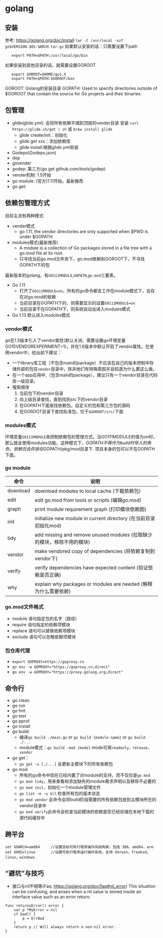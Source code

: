 # golang
## 安装
参考: https://golang.org/doc/install
`tar -C /usr/local -xzf go$VERSION.$OS-$ARCH.tar.gz`
如果默认安装的话：只需要设置下path
```
   export PATH=$PATH:/usr/local/go/bin
```
如果安装到其他目录的话，就需要设置GOROOT
```
   export GOROOT=$HOME/go1.X
   export PATH=$PATH:$GOROOT/bin
```
GOROOT: Golang的安装目录
GOPATH: Used to specify directories outside of $GOROOT that contain the source for Go projects and their binaries.
## 包管理
- glide(glide.yml): 会将所有依赖平铺到顶层的vender目录
   安装 `curl https://glide.sh/get | sh` 或 `brew install glide`
   - glide create/init：初始化
   - glide get xxx：添加依赖库
   - glide install:根据glide.yml安装
- Godeps(Godeps.json)
- dep
- govender
- godep: 第三方(go get github.com/tools/godep)
- vender机制: 1.5开始
- go module: (官方)1.11开始，最新推荐
- go get: 
## 依赖包管理方式
目前主流有两种模式:
- vender模式
  -  go 1.11, the vendor directories are only supported when $PWD is under $GOPATH
- modules模式(最新推荐)
  - A module is a collection of Go packages stored in a file tree with a go.mod file at its root.
  - 只寻找当前go.mod文件夹下，go.mod依赖和GOROOT下，不寻找GOPATH下的包

最新版本的golang，有`GO111MODULE`,`GOPATH`,`go.mod`三要素。
- Go 1.11
  - 打开了`GO111MODULE=on`，所有的go命令都会工作在module模式下，会存在对go.mod的依赖
  - 当前目录在GOPATH下的，则需要显示的设置`GO111MODULE=on`
  - 当前目录不在GOPATH下，则系统自动会进入modules模式
- Go 1.13 默认进入modules模式
### vendor模式
go在1.5版本引入了vendor属性(默认关闭，需要设置go环境变量GO15VENDOREXPERIMENT=1)，并在1.6版本中默认开启了vendor属性。在使用vendor中，给出如下建议：
- 一个library库工程（不包含main的package）不应该在自己的版本控制中存储外部的包在`vendor`目录中，除非他们有特殊原因并且知道为什么要这么做。
- 在一个app应用中,（包含main的package），建议只有一个vendor目录在代码库一级目录。
- 搜索顺序
  1. 当前包下的vendor目录
  2. 向上级目录查找，直到找到src下的vendor目录
  3. 在GOPATH下面查找依赖包，自定义的包和第三方包的源码
  4. 在GOROOT目录下查找标准包，位于`$GOROOT/src/`下面
### modules模式
环境变量`GO111MODULE`来控制依赖包的管理方式。当GO111MODULE的值为on时，那么就会使用modules功能，这种模式下，$GOPATH不再作为build时导入的角色，依赖包会存放在$GOPATH/pkg/mod目录下. 项目本身的包可以不在GOPATH下面。
### go module
命令|说明
-|-
download|download modules to local cache (下载依赖包)
edit|edit go.mod from tools or scripts (编辑go.mod)
graph|print module requirement graph (打印模块依赖图)
init|initialize new module in current directory (在当前目录初始化mod)
tidy|add missing and remove unused modules (拉取缺少的模块，移除不用的模块)
vendor|make vendored copy of dependencies (将依赖复制到vendor下)
verify|verify dependencies have expected content (验证依赖是否正确)
why|explain why packages or modules are needed (解释为什么需要依赖)
### go.mod文件格式
- module 语句指定包的名字（路径）
- require 语句指定的依赖项模块
- replace 语句可以替换依赖项模块
- exclude 语句可以忽略依赖项模块
### 包仓库代理
  - `export GOPROXY=https://goproxy.cn`
  - `go env -w GOPROXY="https://goproxy.cn,direct"`
  - `go env -w GOPROXY="https://proxy.golang.org,direct"`  
## 命令行
- go clean
- go run
- go fmt
- go test
- go pprof
- go install
- go build: 
  - 编译`go build ./main.go` or `go build {module-name}` or `go build ./...`
  - module模式：`go build -mod [mode]` mode可用`readonly，release，vendor`
- go get：
  - `go get -u [./...]` 会更新主模块下的所有依赖包
- go mod
  - 所有的go命令中现在已经内置了对module的支持，而不仅仅是`go mod`
  - `go mod tidy`，用来查看和添加缺失的module需求声明以及移除不必要的
  - `go mod init`，初始化一个module管理文件
  - `go list -m -u all` 检查所有包的版本状态
  - `go mod vendor` 此命令会将build阶段需要的所有依赖包放到主模块所在的vendor目录中
  - `go mod verify`此命令会检查当前模块的依赖是否已经存储在本地下载的源代码缓存中

## 跨平台
```
set GOARCH=amd64     //设置目标可执行程序操作系统构架，包括 386，amd64，arm
set GOOS=linux       //设置可执行程序运行操作系统，支持 darwin，freebsd，linux，windows
```
## “避坑”与技巧
- 接口与nil不相等(Faq. https://golang.org/doc/faq#nil_error)
This situation can be confusing, and arises when a nil value is stored inside an interface value such as an error return:
```
func returnsError() error {
	var p *MyError = nil
	if bad() {
		p = ErrBad
	}
	return p // Will always return a non-nil error.
}
```
